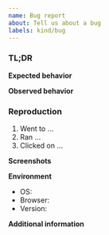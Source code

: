 ```yaml
---
name: Bug report
about: Tell us about a bug
labels: kind/bug
---
```


### TL;DR
<!-- Describe the bug in 1-2 sentences. -->

**Expected behavior**
<!-- What did you expect to happen? -->

**Observed behavior**
<!-- What did happened instead? -->

### Reproduction
<!-- What did you do? Provide a list of steps taken. -->

1.  Went to ...
2.  Ran ...
3.  Clicked on ...

**Screenshots**
<!-- If relevant, include screenshots. If not, delete this section. -->

**Environment**
<!-- Complete the following information about your environment. -->
- OS:
- Browser:
- Version:

**Additional information**
<!-- Are you doing something out of the ordinary? -->
